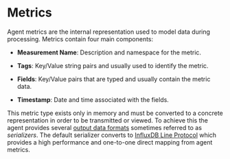 # Metrics

Agent metrics are the internal representation used to model data during processing. Metrics contain four main components:

* **Measurement Name**: Description and namespace for the metric.

* **Tags**: Key/Value string pairs and usually used to identify the metric.

* **Fields**: Key/Value pairs that are typed and usually contain the metric data.

* **Timestamp**: Date and time associated with the fields.

This metric type exists only in memory and must be converted to a concrete representation in order to be transmitted or viewed.  To achieve this the agent provides several [output data formats][] sometimes referred to as *serializers*.  The default serializer converts to [InfluxDB Line Protocol][line protocol] which provides a high performance and one-to-one direct mapping from agent metrics.

[output data formats]: /docs/DATA_FORMATS_OUTPUT.md
[line protocol]: /plugins/serializers/influx
